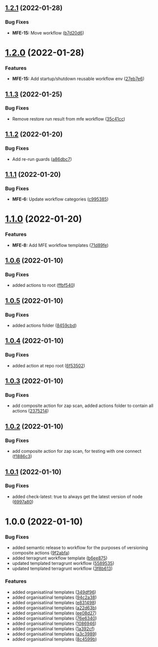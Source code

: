 ## [1.2.1](https://github.com/awazevr/.github/compare/v1.2.0...v1.2.1) (2022-01-28)


### Bug Fixes

* **MFE-15:** Move workflow ([b7d20d6](https://github.com/awazevr/.github/commit/b7d20d60447bb9818cf527366357c5a3a514e3fa))

# [1.2.0](https://github.com/awazevr/.github/compare/v1.1.3...v1.2.0) (2022-01-28)


### Features

* **MFE-15:** Add startup/shutdown reusable workflow env ([27eb7e6](https://github.com/awazevr/.github/commit/27eb7e635750e55c27190db38eb8aa82b46d3d96))

## [1.1.3](https://github.com/awazevr/.github/compare/v1.1.2...v1.1.3) (2022-01-25)


### Bug Fixes

* Remove restore run result from mfe workflow ([35c41cc](https://github.com/awazevr/.github/commit/35c41ccdefa5bc70f8b1e92672113d5cd7280d0e))

## [1.1.2](https://github.com/awazevr/.github/compare/v1.1.1...v1.1.2) (2022-01-20)


### Bug Fixes

* Add re-run guards ([a86dbc7](https://github.com/awazevr/.github/commit/a86dbc7b6d89003875c44d771db8e8d4c3f50d8a))

## [1.1.1](https://github.com/awazevr/.github/compare/v1.1.0...v1.1.1) (2022-01-20)


### Bug Fixes

* **MFE-6:** Update workflow categories ([c995385](https://github.com/awazevr/.github/commit/c9953858ecf704eab8f2adf656afe515f903e903))

# [1.1.0](https://github.com/awazevr/.github/compare/v1.0.6...v1.1.0) (2022-01-20)


### Features

* **MFE-8:** Add MFE workflow templates ([71d89fe](https://github.com/awazevr/.github/commit/71d89fed218be2fc59c214eec444431329951546))

## [1.0.6](https://github.com/awazevr/.github/compare/v1.0.5...v1.0.6) (2022-01-10)


### Bug Fixes

* added actions to root ([ffbf540](https://github.com/awazevr/.github/commit/ffbf540f4d53141e4a703e071dc1b281fb522321))

## [1.0.5](https://github.com/awazevr/.github/compare/v1.0.4...v1.0.5) (2022-01-10)


### Bug Fixes

* added actions folder ([8459cbd](https://github.com/awazevr/.github/commit/8459cbdea8f0d7b97d6a60f8384426afbdfeb318))

## [1.0.4](https://github.com/awazevr/.github/compare/v1.0.3...v1.0.4) (2022-01-10)


### Bug Fixes

* added action at repo root ([6f53502](https://github.com/awazevr/.github/commit/6f5350285836a60bc688f147d1106728fae602c3))

## [1.0.3](https://github.com/awazevr/.github/compare/v1.0.2...v1.0.3) (2022-01-10)


### Bug Fixes

* add composite action for zap scan, added actions folder to contain all actions ([2375214](https://github.com/awazevr/.github/commit/2375214c81adeff3956871e8b1a3078ca99d474f))

## [1.0.2](https://github.com/awazevr/.github/compare/v1.0.1...v1.0.2) (2022-01-10)


### Bug Fixes

* add composite action for zap scan, for testing with one connect ([f1886c3](https://github.com/awazevr/.github/commit/f1886c33d5157115570bb4a032a3c3560e0b5da1))

## [1.0.1](https://github.com/awazevr/.github/compare/v1.0.0...v1.0.1) (2022-01-10)


### Bug Fixes

* added check-latest: true to always get the latest version of node ([6997a80](https://github.com/awazevr/.github/commit/6997a80ae918e5b355f6b3242b9deeb7092ac5cf))

# 1.0.0 (2022-01-10)


### Bug Fixes

* added semantic release to workflow for the purposes of versioning composite actions ([9f2abfa](https://github.com/awazevr/.github/commit/9f2abfaa91a8089c55bbef2913f0dd262341949e))
* added terragrunt workflow template ([b6ee875](https://github.com/awazevr/.github/commit/b6ee875f13783819953fc3a125cd3a440a234677))
* updated templated terragrunt workflow ([5589535](https://github.com/awazevr/.github/commit/5589535517c0dbbd27b0ead3953307c86d138f39))
* updated templated terragrunt workflow ([3f8b613](https://github.com/awazevr/.github/commit/3f8b613d50900a9bc1efe53b0cf05ffe479870dc))


### Features

* added organisatiinal templates ([349df96](https://github.com/awazevr/.github/commit/349df96e1c6c3582ff03d2a072738115f06a6dbf))
* added organisatiinal templates ([94c2a38](https://github.com/awazevr/.github/commit/94c2a383bb068dec88db3557598a47f37cdda241))
* added organisatiinal templates ([e831498](https://github.com/awazevr/.github/commit/e831498e87a3ab1f0dc4904da3695382df730170))
* added organisatiinal templates ([a22d63b](https://github.com/awazevr/.github/commit/a22d63b93fc439321fd9c42a7e10091a877241ea))
* added organisatiinal templates ([ee08d27](https://github.com/awazevr/.github/commit/ee08d2774243251b2eb9946a36790c3804e39132))
* added organisatiinal templates ([76e6340](https://github.com/awazevr/.github/commit/76e6340d1853f36cd803caad74c9e77868365c32))
* added organisatiinal templates ([1086946](https://github.com/awazevr/.github/commit/1086946c6318106d2ae5366558500b1c5ed2991a))
* added organisatiinal templates ([1a392cf](https://github.com/awazevr/.github/commit/1a392cf5fabfa1f276bda9c88c89d2f49904f702))
* added organisatiinal templates ([a3c3989](https://github.com/awazevr/.github/commit/a3c3989e4f1b0fda934cc0c3a4d6d60e86b39811))
* added organisatiinal templates ([8c4599b](https://github.com/awazevr/.github/commit/8c4599b512c934f10c5a3fb220831291543648c4))
